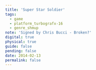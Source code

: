 ```yaml
---
title: 'Super Star Soldier'
tags:
  - game
  - platform_turbografx-16
  - genre_shmup
note: 'Signed by Chris Bucci - Broken?'
digital: true
physical: true
guide: false
pending: false
date: 2014-02-13
permalink: false
---
```

